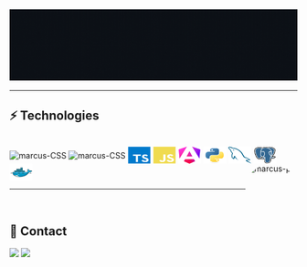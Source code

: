 <div align="center">
  <img src="https://github.com/marcus-21/marcus-21/blob/main/img/intro.gif" alt="intro"/>
</div>

____
## ⚡ Technologies

<div style="display: inline_block"><br>
  <img align="center" alt="marcus-CSS" height="30" width="40" src="https://cdn.jsdelivr.net/gh/devicons/devicon/icons/java/java-original.svg" />
  <img align="center" alt="marcus-CSS" height="30" width="40" src="https://cdn.jsdelivr.net/gh/devicons/devicon/icons/nodejs/nodejs-original.svg" />
  <img align="center" alt="marcus-Js" height="30" width="40" src="https://raw.githubusercontent.com/devicons/devicon/master/icons/typescript/typescript-original.svg">
  <img align="center" alt="marcus-Js" height="30" width="40" src="https://raw.githubusercontent.com/devicons/devicon/master/icons/javascript/javascript-plain.svg">
  <img align="center" alt="marcus-Js" height="30" width="40" src="https://raw.githubusercontent.com/devicons/devicon/master/icons/angular/angular-original.svg">
  <img align="center" alt="marcus-Python" height="30" width="40" src="https://raw.githubusercontent.com/devicons/devicon/master/icons/python/python-original.svg">
  <img align="center" alt="marcus-Python" height="30" width="40" src="https://raw.githubusercontent.com/devicons/devicon/master/icons/mysql/mysql-original.svg">
  <img align="center" alt="marcus-Python" height="30" width="40" src="https://raw.githubusercontent.com/devicons/devicon/master/icons/postgresql/postgresql-original.svg">
  <img align="center" alt="marcus-Python" height="30" width="40" src="https://raw.githubusercontent.com/devicons/devicon/master/icons/docker/docker-original.svg">
  <img align="right" alt="marcus-pic" height="150" style="border-radius:50px;" src="https://media4.giphy.com/media/v1.Y2lkPTc5MGI3NjExaDBuN245YjBrejYyOTBkdmthcTBtd3V3YndrMDFlbXN5NWZjZmg3byZlcD12MV9pbnRlcm5hbF9naWZfYnlfaWQmY3Q9cw/Wj116ZszUZEwRIoz0j/giphy.gif">
</div>

  ____
&nbsp;

## 🧾 Contact
<div> 

  
  <a href="https://www.linkedin.com/in/marcus-v-silva-7a997b207/" target="_blank"><img src="https://img.shields.io/badge/-LinkedIn-%230077B5?style=for-the-badge&logo=linkedin&logoColor=white" target="_blank"></a> 
  <a href="mailto:marvmms@gmail.com" target="_blank"><img src="https://img.shields.io/badge/Gmail-red?style=for-the-badge&logo=gmail&logoColor=white" target="_blank"></a> 
 
 
</div>
